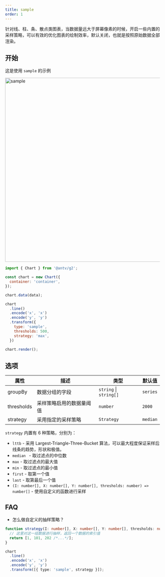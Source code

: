 ```yaml
---
title: sample
order: 1
---
```


针对线、柱、条、散点类图表，当数据量远大于屏幕像素的时候，开启一些内置的采样策略，可以有效的优化图表的绘制效率，默认关闭，也就是按照原始数据全部渲染。

## 开始

这是使用 `sample` 的示例

<img alt="sample" src="https://mdn.alipayobjects.com/huamei_qa8qxu/afts/img/A*Qs_nRauYpbQAAAAAAAAAAAAADmJ7AQ/original" width="600" />

```js
import { Chart } from '@antv/g2';

const chart = new Chart({
  container: 'container',
});

chart.data(data);

chart
  .line()
  .encode('x', 'x')
  .encode('y', 'y')
  .transform({
    type: 'sample',
    thresholds: 500,
    strategy: 'max',
  })

chart.render();
```

## 选项

| 属性       | 描述                     | 类型                   | 默认值   |
| ---------- | ------------------------ | ---------------------- | -------- |
| groupBy    | 数据分组的字段           | `string` \| `string[]` | `series` |
| thresholds | 采样策略启用的数据量阈值 | `number`               | `2000`   |
| strategy   | 采用指定的采样策略       | `Strategy`             | `median` |

`strategy` 内置有 6 种策略，分别为：

- `lttb` - 采用 Largest-Triangle-Three-Bucket 算法，可以最大程度保证采样后线条的趋势，形状和极值。
- `median ` - 取过滤点的中位数
- `max` - 取过滤点的最大值
- `min` - 取过滤点的最小值
- `first` - 取第一个值
- `last` - 取第最后一个值
- `(I: number[], X: number[], Y: number[], thresholds: number) => number[]` - 使用自定义的函数进行采样

## FAQ

- 怎么做自定义的抽样策略？

```ts
function strategy(I: number[], X: number[], Y: number[], thresholds: number) {
  // 这里对这一组数据进行抽样，返回一个数据的索引值
  return [1, 101, 202 /*...*/];
}

chart
  .line()
  .encode('x', 'x')
  .encode('y', 'y')
  .transform([{ type: 'sample', strategy }]);
```
